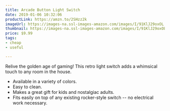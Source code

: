 ```yaml
---
title: Arcade Button Light Switch
date: 2019-01-06 10:32:06
productLink: https://amzn.to/2SHzz2k
imageUrl: https://images-na.ssl-images-amazon.com/images/I/91KlJ29oxOL._SX679_.jpg
thumbnail: https://images-na.ssl-images-amazon.com/images/I/91KlJ29oxOL._SR600,315_.jpg
price: $9.99
tags:
- cheap
- useful

---
```


Relive the golden age of gaming! This retro light switch adds a whimsical touch to any room in the house.
    
* Available in a variety of colors.
* Easy to clean.
* Makes a great gift for kids and nostalgiac adults.
* Fits easily on top of any existing rocker-style switch -- no electrical work necessary.